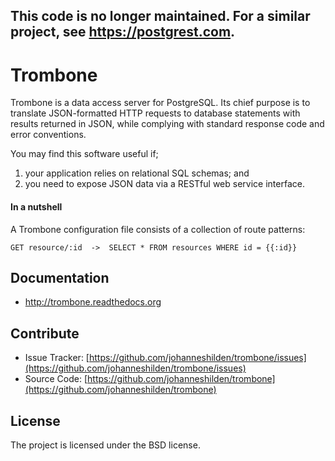 ## This code is no longer maintained. For a similar project, see https://postgrest.com.

Trombone
========

Trombone is a data access server for PostgreSQL. Its chief purpose is to translate JSON-formatted HTTP requests to database statements with results returned in JSON, while complying with standard response code and error conventions. 

You may find this software useful if;

1. your application relies on relational SQL schemas; and
2. you need to expose JSON data via a RESTful web service interface.

#### In a nutshell

A Trombone configuration file consists of a collection of route patterns:

```
GET resource/:id  ->  SELECT * FROM resources WHERE id = {{:id}}
```

Documentation
-------------

- http://trombone.readthedocs.org

Contribute
----------

- Issue Tracker: [https://github.com/johanneshilden/trombone/issues](https://github.com/johanneshilden/trombone/issues)
- Source Code: [https://github.com/johanneshilden/trombone](https://github.com/johanneshilden/trombone)


License
-------

The project is licensed under the BSD license.

